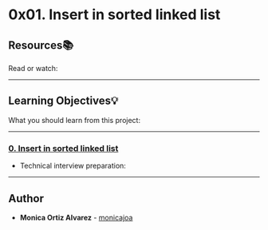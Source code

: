 # 0x01. Insert in sorted linked list

## Resources:books:
Read or watch:

---
## Learning Objectives:bulb:
What you should learn from this project:

---

### [0. Insert in sorted linked list](./0-insert_number.c)
* Technical interview preparation: 

---

## Author
* **Monica Ortiz Alvarez** - [monicajoa](https://github.com/monicajoa)